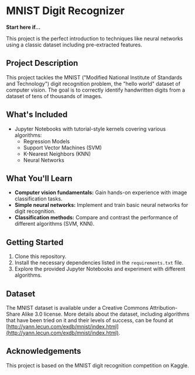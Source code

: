 # MNIST Digit Recognizer

**Start here if...**

This project is the perfect introduction to techniques like neural networks using a classic dataset including pre-extracted features.

## Project Description

This project tackles the MNIST ("Modified National Institute of Standards and Technology") digit recognition problem, the "hello world" dataset of computer vision. The goal is to correctly identify handwritten digits from a dataset of tens of thousands of images.

## What's Included

- Jupyter Notebooks with tutorial-style kernels covering various algorithms:
  - Regression Models
  - Support Vector Machines (SVM)
  - K-Nearest Neighbors (KNN)
  - Neural Networks

## What You'll Learn

- **Computer vision fundamentals:** Gain hands-on experience with image classification tasks.
- **Simple neural networks:** Implement and train basic neural networks for digit recognition.
- **Classification methods:** Compare and contrast the performance of different algorithms (SVM, KNN).

## Getting Started

1. Clone this repository.
2. Install the necessary dependencies listed in the `requirements.txt` file.
3. Explore the provided Jupyter Notebooks and experiment with different algorithms.

## Dataset

The MNIST dataset is available under a Creative Commons Attribution-Share Alike 3.0 license. More details about the dataset, including algorithms that have been tried on it and their levels of success, can be found at [http://yann.lecun.com/exdb/mnist/index.html](http://yann.lecun.com/exdb/mnist/index.html).

## Acknowledgements

This project is based on the MNIST digit recognition competition on Kaggle.
